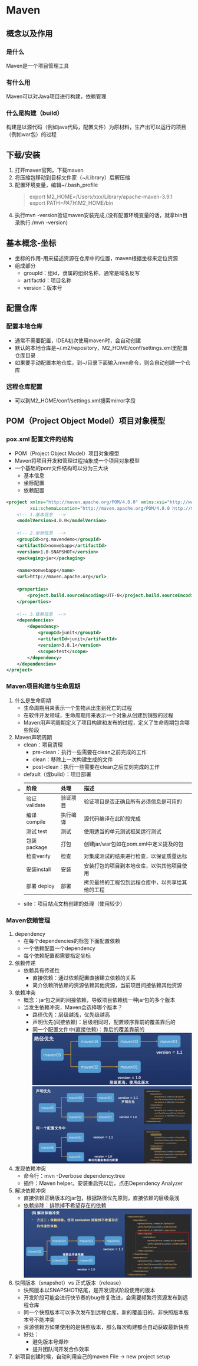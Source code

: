 # Maven
## 概念以及作用
### 是什么
Maven是一个项目管理工具

### 有什么用
Maven可以对Java项目进行构建，依赖管理

### 什么是构建（build）
构建是以源代码（例如java代码，配置文件）为原材料，生产出可以运行的项目（例如war包）的过程

## 下载/安装

1. 打开maven官网，下载maven
2. 将压缩包移动到目标文件家（~/Library）后解压缩
3. 配置环境变量，编辑~/.bash_profile
    > export M2_HOME=/Users/xxx/Library/apache-maven-3.9.1  
   > export PATH=$PATH:$M2_HOME/bin
4. 执行mvn -version验证maven安装完成,(没有配置环境变量的话，就拿bin目录执行./mvn -version)

## 基本概念-坐标
- 坐标的作用-用来描述资源在仓库中的位置，maven根据坐标来定位资源
- 组成部分
  - groupId：组id，隶属的组织名称，通常是域名反写
  - artifactId：项目名称
  - version：版本号

## 配置仓库
### 配置本地仓库
- 通常不需要配置，IDEA初次使用maven时，会自动创建
- 默认的本地仓库是~/.m2/repository，M2_HOME/conf/settings.xml里配置仓库目录
- 如果要手动配置本地仓库，到~/目录下面输入mvn命令，则会自动创建一个仓库

### 远程仓库配置
- 可以到M2_HOME/conf/settings.xml搜索mirror字段

## POM（Project Object Model）项目对象模型
### pox.xml 配置文件的结构
- POM（Project Object Model）项目对象模型
- Maven将项目开发和管理过程抽象成一个项目对象模型
- 一个基础的pom文件结构可以分为三大块
  - 基本信息
  - 坐标配置
  - 依赖配置
```xml
<project xmlns="http://maven.apache.org/POM/4.0.0" xmlns:xsi="http://www.w3.org/2001/XMLSchema-instance"
         xsi:schemaLocation="http://maven.apache.org/POM/4.0.0 http://maven.apache.org/xsd/maven-4.0.0.xsd">
    <!-- 1.基本信息  -->
    <modelVersion>4.0.0</modelVersion>

    <!-- 2.坐标信息  -->
    <groupId>org.mavendemo</groupId>
    <artifactId>nonwebapp</artifactId>
    <version>1.0-SNAPSHOT</version>
    <packaging>jar</packaging>

    <name>nonwebapp</name>
    <url>http://maven.apache.org</url>

    <properties>
        <project.build.sourceEncoding>UTF-8</project.build.sourceEncoding>
    </properties>

    <!-- 3.依赖信息  -->
    <dependencies>
        <dependency>
            <groupId>junit</groupId>
            <artifactId>junit</artifactId>
            <version>3.8.1</version>
            <scope>test</scope>
        </dependency>
    </dependencies>
</project>
```

### Maven项目构建与生命周期
1. 什么是生命周期
   - 生命周期用来表示一个生物从出生到死亡的过程
   - 在软件开发领域，生命周期用来表示一个对象从创建到销毁的过程
   - Maven用声明周期定义了项目构建和发布的过程，定义了生命周期包含哪些阶段
2. Maven声明周期
   - clean：项目清理
     - pre-clean：执行一些需要在clean之前完成的工作
     - clean：移除上一次构建生成的文件
     - post-clean：执行一些需要在clean之后立刻完成的工作
   - default（或build）：项目部署  
   - 
     | 阶段          | 处理     | 描述                                             |
     | ------------- | -------- | ------------------------------------------------ |
     | 验证 validate | 验证项目 | 验证项目是否正确且所有必须信息是可用的           |
     | 编译 compile  | 执行编译 | 源代码编译在此阶段完成                           |
     | 测试 test     | 测试     | 使用适当的单元测试框架运行测试                   |
     | 包装package   | 打包     | 创建jar/war包如在pom.xml中定义提及的包           |
     | 检查verify    | 检查     | 对集成测试的结果进行检查，以保证质量达标         |
     | 安装install   | 安装     | 安装打包的项目到本地仓库，以供其他项目使用       |
     | 部署 deploy   | 部署     | 拷贝最终的工程包到远程仓库中，以共享给其他的工程 |
   - site：项目站点文档创建的处理（使用较少）

### Maven依赖管理
1. dependency
   - 在每个dependencies的标签下面配置依赖
   - 一个依赖配置一个dependency
   - 每个依赖配置都需要指定坐标
2. 依赖传递
   - 依赖具有传递性
     - 直接依赖：通过依赖配置直接建立依赖的关系
     - 简介依赖所依赖的资源依赖其他资源，当前项目间接依赖其他资源
3. 依赖冲突
   - 概念：jar包之间的间接依赖，导致项目依赖统一种jar包的多个版本
   - 当发生依赖冲突，Maven会选择哪个版本？
     - 路径优先：层级越浅，优先级越高
     - 声明优先(间接依赖)：层级相同时，配置顺序靠前的覆盖靠后的
     - 同一个配置文件中(直接依赖)：靠后的覆盖靠前的
![routfirst](../../images/routfirst.png)
![otherfirst](../../images/otherfirst.png)
4. 发现依赖冲突  
   - 命令行：mvn -Dverbose dependency:tree
   - 插件：Maven helper。安装重启完以后，点击Dependency Analyzer
5. 解决依赖冲突
   - 直接依赖正确版本的jar包，根据路径优先原则，直接依赖的层级最浅
   - 依赖排除：排除掉不希望存在的依赖
     ![otherfirst](../../images/resolve.png)
6. 快照版本（snapshot）vs 正式版本（release）
   - 快照版本以SNAPSHOT结尾，是开发调试阶段使用的版本
   - 开发阶段可能会进行快节奏的bug修复改进，会需要频繁将资源发布到远程仓库
   - 同一个快照版本可以多次发布到远程仓库，新的覆盖旧的。非快照版本版本号不能冲突
   - 资源依赖方如果使用的是快照版本，那么每次构建都会自动获取最新快照
   - 好处：
     - 避免版本号爆炸
     - 提升团队间开发合作效率
7. 新项目创建时候，自动利用自己的maven
File -> new project setup